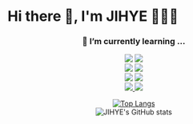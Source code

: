 
<h1>Hi there 👋, I'm JIHYE 👩🏻‍💻</h1>

<div align="center">
  
<!--
**JIHYE0705/JIHYE0705** is a ✨ _special_ ✨ repository because its `README.md` (this file) appears on your GitHub profile.

Here are some ideas to get you started:

- 🔭 I’m currently working on ...
- 🌱 I’m currently learning ...
- 👯 I’m looking to collaborate on ...
- 🤔 I’m looking for help with ...
- 💬 Ask me about ...
- 📫 How to reach me: ...
- 😄 Pronouns: ...
- ⚡ Fun fact: ...
-->

  <h3>🌱 I’m currently learning ...</h3>

<a href="https://www.oracle.com/legal/logos.html" target="_blank"><img src="https://img.shields.io/badge/Java-007396?style=flat-square&logo=Java&logoColor=white"/></a>
<a href="https://www.python.org/community/logos/" target="_blank"><img src="https://img.shields.io/badge/Python-3776AB?style=flat-square&logo=Python&logoColor=white"/></a>
<br>
<a href="#" target="_blank"><img src="https://img.shields.io/badge/SpringBoot-6DB33F?style=flat-square&logo=Spring Boot&logoColor=white"/></a>
<a href="#" target="_blank"><img src="https://img.shields.io/badge/Flask-000000?style=flat-square&logo=Flask&logoColor=white"/></a><br>
<a href="https://www.mysql.com/about/legal/logos.html" target="_blank"><img src="https://img.shields.io/badge/MySQL-4479A1?style=flat-square&logo=MySQL&logoColor=white"/></a>
<a href="#" target="_blank"><img src="https://img.shields.io/badge/MongoDB-47A248?style=flat-square&logo=MongoDB&logoColor=white"/></a>
<br>
<a href="#" target="_blank"><img src="https://img.shields.io/badge/AmazonAWS-232F3E?style=flat-square&logo=Amazon AWS&logoColor=white"/>
<a href="#" target="_blank"><img src="https://img.shields.io/badge/Docker-2496ED?style=flat-square&logo=Docker&logoColor=white"/>
<!-- <a href="#" target="_blank"><img src="https://img.shields.io/badge/Kubernetes-326CE5?style=flat-square&logo=Kubernetes&logoColor=white"/><br> -->

  
  

<!-- [![Solved.ac 프로필](http://mazassumnida.wtf/api/v2/generate_badge?boj=mjh0705)](https://solved.ac/mjh0705)<br> -->

 [![Top Langs](https://github-readme-stats.vercel.app/api/top-langs/?username=JIHYE0705&layout=compact&theme=buefy&langs_count=5)](https://github.com/anuraghazra/github-readme-stats)<br>
![JIHYE's GitHub stats](https://github-readme-stats.vercel.app/api?username=JIHYE0705&theme=buefy&show_icons=true)<br>
 
</div>
  



